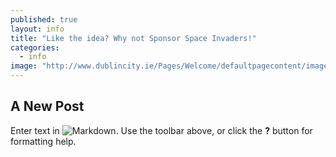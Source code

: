 ```yaml
---
published: true
layout: info
title: "Like the idea? Why not Sponsor Space Invaders!"
categories: 
  - info
image: "http://www.dublincity.ie/Pages/Welcome/defaultpagecontent/images/ShortLogo.png"
---
```


## A New Post

Enter text in ![Markdown](http://daringfireball.net/projects/markdown/). Use the toolbar above, or click the **?** button for formatting help.
